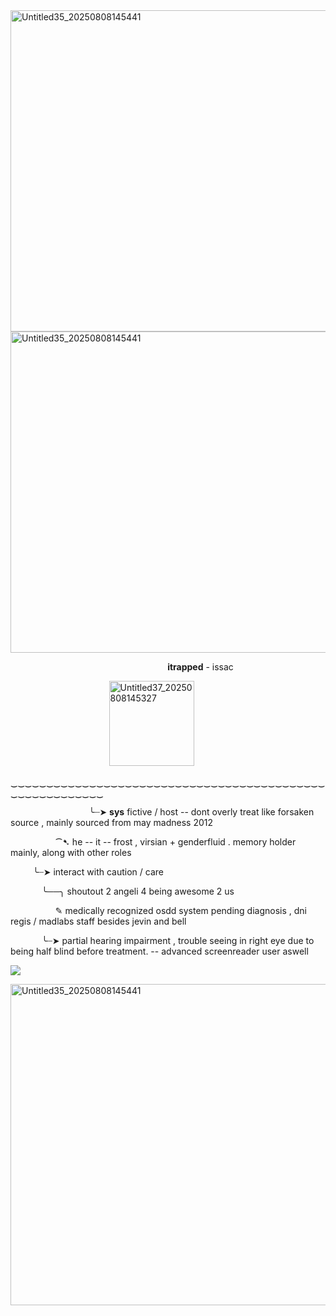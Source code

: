 <img width="900" height="514" alt="Untitled35_20250808145441" src="https://github.com/user-attachments/assets/4ccd1a94-184e-4019-ab23-8c9f0ec02d07" />

<img width="900" height="514" alt="Untitled35_20250808145441" src="https://github.com/user-attachments/assets/61223711-019b-40d4-8379-3ee1ad69c9fd" />

 &emsp; &emsp; &emsp; &emsp; &emsp; &emsp; &emsp; &emsp; &emsp; &emsp; &emsp; &emsp; &emsp; &emsp; **itrapped** - issac

  &emsp; &emsp; &emsp; &emsp; &emsp; &emsp; &emsp; &emsp; &emsp;<img width="136" height="136" alt="Untitled37_20250808145327" src="https://github.com/user-attachments/assets/42a2af05-009d-43a1-b560-46dc19e24f53" />


  ‿‿‿‿‿‿‿‿‿‿‿‿‿‿‿‿‿‿‿‿‿‿‿‿‿‿‿‿‿‿‿‿‿‿‿‿‿‿‿‿‿‿‿‿‿‿‿‿‿‿‿‿‿‿‿‿‿


  &emsp; &emsp; &emsp; &emsp; &emsp; &emsp; &emsp; ╰┈➤ **sys** fictive / host -- dont overly treat like forsaken source , mainly sourced from may madness 2012

   &emsp; &emsp; &emsp; &emsp; ⁀➷ he -- it -- frost , virsian + genderfluid . memory holder mainly, along with other roles

 &emsp;  &emsp; ╰┈➤ interact with caution / care
 
  &emsp; &emsp; &emsp;╰──╮ shoutout 2 angeli 4 being awesome 2 us

   &emsp; &emsp; &emsp; &emsp; ✎ medically recognized osdd system pending diagnosis , dni regis / madlabs staff besides jevin and bell

&emsp;  &emsp; &emsp;╰┈➤ partial hearing impairment , trouble seeing in right eye due to being half blind before treatment. -- advanced screenreader user aswell

![](https://komarev.com/ghpvc/?username=ELLERN4TE&color=000000&label=scammed-users&style=for-the-badge)

<img width="900" height="514" alt="Untitled35_20250808145441" src="https://github.com/user-attachments/assets/fb4a9236-6349-454d-a3c5-c0292930b66f" />


